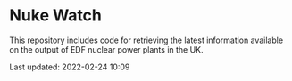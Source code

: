 # Nuke Watch

This repository includes code for retrieving the latest information available on the output of EDF nuclear power plants in the UK.

Last updated: 2022-02-24 10:09
